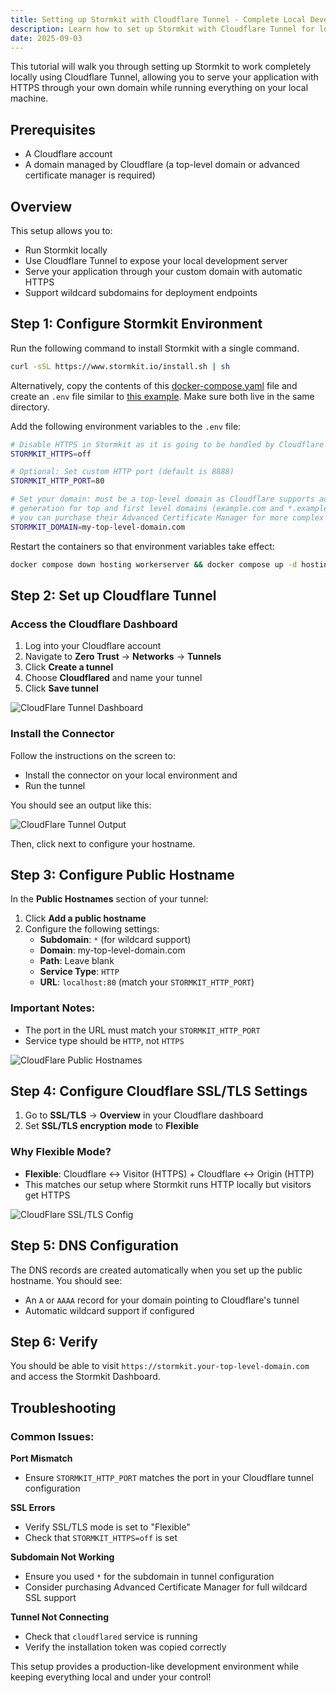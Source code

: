 ```yaml
---
title: Setting up Stormkit with Cloudflare Tunnel - Complete Local Development Guide
description: Learn how to set up Stormkit with Cloudflare Tunnel for local development with HTTPS, custom domains, and wildcard subdomain support.
date: 2025-09-03
---
```


This tutorial will walk you through setting up Stormkit to work completely locally using Cloudflare Tunnel, allowing you to serve your application with HTTPS through your own domain while running everything on your local machine.

## Prerequisites

- A Cloudflare account
- A domain managed by Cloudflare (a top-level domain or advanced certificate manager is required)

## Overview

This setup allows you to:

- Run Stormkit locally
- Use Cloudflare Tunnel to expose your local development server
- Serve your application through your custom domain with automatic HTTPS
- Support wildcard subdomains for deployment endpoints

## Step 1: Configure Stormkit Environment

Run the following command to install Stormkit with a single command.

```bash
curl -sSL https://www.stormkit.io/install.sh | sh
```

Alternatively, copy the contents of this [docker-compose.yaml](https://github.com/stormkit-io/bin/blob/main/docker-compose.yaml) file and create an `.env` file similar to [this example](https://github.com/stormkit-io/bin/blob/main/.env.example). Make sure both live in the same directory.

Add the following environment variables to the `.env` file:

```bash
# Disable HTTPS in Stormkit as it is going to be handled by Cloudflare
STORMKIT_HTTPS=off

# Optional: Set custom HTTP port (default is 8888)
STORMKIT_HTTP_PORT=80

# Set your domain: must be a top-level domain as Cloudflare supports automatic certificate
# generation for top and first level domains (example.com and *.example.com). Alternatively,
# you can purchase their Advanced Certificate Manager for more complex cases.
STORMKIT_DOMAIN=my-top-level-domain.com
```

Restart the containers so that environment variables take effect:

```bash
docker compose down hosting workerserver && docker compose up -d hosting workerserver
```

## Step 2: Set up Cloudflare Tunnel

### Access the Cloudflare Dashboard

1. Log into your Cloudflare account
2. Navigate to **Zero Trust** → **Networks** → **Tunnels**
3. Click **Create a tunnel**
4. Choose **Cloudflared** and name your tunnel
5. Click **Save tunnel**

<div class="img-wrapper">

![CloudFlare Tunnel Dashboard](/assets/tutorials/setting-up-stormkit-with-cloudflare-tunnels/cloudflare-tunnel-dashboard.png)

</div>

### Install the Connector

Follow the instructions on the screen to:

- Install the connector on your local environment and
- Run the tunnel

You should see an output like this:

<div class="img-wrapper">

![CloudFlare Tunnel Output](/assets/tutorials/setting-up-stormkit-with-cloudflare-tunnels/cloudflare-tunnel-output.png)

</div>

Then, click next to configure your hostname.

## Step 3: Configure Public Hostname

In the **Public Hostnames** section of your tunnel:

1. Click **Add a public hostname**
2. Configure the following settings:
   - **Subdomain**: `*` (for wildcard support)
   - **Domain**: my-top-level-domain.com
   - **Path**: Leave blank
   - **Service Type**: `HTTP`
   - **URL**: `localhost:80` (match your `STORMKIT_HTTP_PORT`)

### Important Notes:

- The port in the URL must match your `STORMKIT_HTTP_PORT`
- Service type should be `HTTP`, not `HTTPS`

<div class="img-wrapper">

![CloudFlare Public Hostnames](/assets/tutorials/setting-up-stormkit-with-cloudflare-tunnels/cloudflare-public-hostnames.png)

</div>

## Step 4: Configure Cloudflare SSL/TLS Settings

1. Go to **SSL/TLS** → **Overview** in your Cloudflare dashboard
2. Set **SSL/TLS encryption mode** to **Flexible**

### Why Flexible Mode?

- **Flexible**: Cloudflare ↔ Visitor (HTTPS) + Cloudflare ↔ Origin (HTTP)
- This matches our setup where Stormkit runs HTTP locally but visitors get HTTPS

<div class="img-wrapper">

![CloudFlare SSL/TLS Config](/assets/tutorials/setting-up-stormkit-with-cloudflare-tunnels/cloudflare-ssl-setup.png)

</div>

## Step 5: DNS Configuration

The DNS records are created automatically when you set up the public hostname. You should see:

- An `A` or `AAAA` record for your domain pointing to Cloudflare's tunnel
- Automatic wildcard support if configured

## Step 6: Verify

You should be able to visit `https://stormkit.your-top-level-domain.com` and access the Stormkit Dashboard.

## Troubleshooting

### Common Issues:

**Port Mismatch**

- Ensure `STORMKIT_HTTP_PORT` matches the port in your Cloudflare tunnel configuration

**SSL Errors**

- Verify SSL/TLS mode is set to "Flexible"
- Check that `STORMKIT_HTTPS=off` is set

**Subdomain Not Working**

- Ensure you used `*` for the subdomain in tunnel configuration
- Consider purchasing Advanced Certificate Manager for full wildcard SSL support

**Tunnel Not Connecting**

- Check that `cloudflared` service is running
- Verify the installation token was copied correctly

This setup provides a production-like development environment while keeping everything local and under your control!
